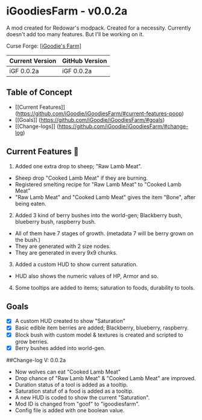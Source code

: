 # iGoodiesFarm - v0.0.2a
A mod created for Redowar's modpack. Created for a necessity.
Currently doesn't add too many features. But I'll be working on it.

Curse Forge: [[iGoodie's Farm]](http://minecraft.curseforge.com/projects/igoodies-farm)

| Current Version | GitHub Version |
| --------------- | -------------- |
| iGF 0.0.2a | iGF 0.0.2a |

## Table of Concept
* [[Current Features]] (https://github.com/iGoodie/iGoodiesFarm/#current-features-poop)
* [[Goals]] (https://github.com/iGoodie/iGoodiesFarm/#goals)
* [[Change-logs]] (https://github.com/iGoodie/iGoodiesFarm/#change-log)

## Current Features :poop:

1. Added one extra drop to sheep; "Raw Lamb Meat".
  * Sheep drop "Cooked Lamb Meat" if they are burning.
  * Registered smelting recipe for "Raw Lamb Meat" to "Cooked Lamb Meat"
  * "Raw Lamb Meat" and "Cooked Lamb Meat" gives the item "Bone", after being eaten.
2. Added 3 kind of berry bushes into the world-gen; Blackberry bush, blueberry bush, raspberry bush.
  * All of them have 7 stages of growth. (metadata 7 will be berry grown on the bush.)
  * They are generated with 2 size nodes.
  * They are generated in every 9x9 chunks.
3. Added a custom HUD to show current saturation.
  * HUD also shows the numeric values of HP, Armor and so.
4. Some tooltips are added to items; saturation to foods, durability to tools.

## Goals
- [x] A custom HUD created to show "Saturation"
- [x] Basic edible item berries are added; Blackberry, blueberry, raspberry.
- [x] Block bush with custom model & textures is created and scripted to grow berries.
- [x] Berry bushes added into world-gen.

##Change-log
V: 0.0.2a
* Now wolves can eat "Cooked Lamb Meat"
* Drop chance of "Raw Lamb Meat" & "Cooked Lamb Meat" are improved.
* Duration status of a tool is added as a tooltip.
* Saturation statuf of a food is added as a tooltip.
* A new HUD is coded to show the current "Saturation".
* Mod ID is changed from "goof" to "igoodiesfarm".
* Config file is added with one boolean value.

